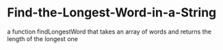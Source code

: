 # Find-the-Longest-Word-in-a-String
a function findLongestWord that takes an array of words and returns the length of the longest one
